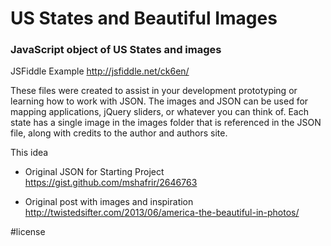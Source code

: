 # US States and Beautiful Images
### JavaScript object of US States and images

JSFiddle Example
http://jsfiddle.net/ck6en/

These files were created to assist in your development prototyping or learning how to work with JSON.  The images and JSON can be used for mapping applications, jQuery sliders, or whatever you can think of.  Each state has a single image in the images folder that is referenced in the JSON file, along with credits to the author and authors site.

This idea 

- Original JSON for Starting Project
https://gist.github.com/mshafrir/2646763

- Original post with images and inspiration
http://twistedsifter.com/2013/06/america-the-beautiful-in-photos/

#license

